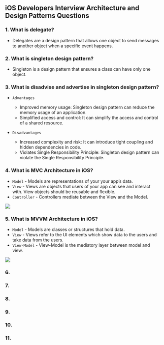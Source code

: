 ## iOS Developers Interview Architecture and Design Patterns Questions

### 1. What is delegate? 
  - Delegates are a design pattern that allows one object to send messages to another object when a specific event happens.
    
### 2. What is singleton design pattern?
  - Singleton is a design pattern that ensures a class can have only one object.
    
### 3. What is disadvise and advertise in singleton design pattern?
- `Advantages`
     - Improved memory usage: Singleton design pattern can reduce the memory usage of an application.
     - Simplified access and control: It can simplify the access and control of a shared resource.
     
- `Disadvantages`
     - Increased complexity and risk: It can introduce tight coupling and hidden dependencies in code.
     - Violates Single Responsibility Principle: Singleton design pattern can violate the Single Responsibility Principle.

### 4. What is MVC Architecture in iOS?
 - `Model` - Models are representations of your your app’s data.
 - `View` - Views are objects that users of your app can see and interact with. View objects should be reusable and flexible.
 - `Controller` - Controllers mediate between the View and the Model.

![](https://miro.medium.com/v2/resize:fit:1400/format:webp/1*MQxIn8fG3UrLxqy4Q_dR_w.png)
   
### 5. What is MVVM Architecture in iOS?
 - `Model` - Models are classes or structures that hold data.
 - `View` - Views refer to the UI elements which show data to the users and take data from the users.
 - `View-Model` - View-Model is the mediatory layer between model and view.

 ![](https://i.sstatic.net/AIPW4.png)
   
### 6.

### 7.

### 8.

### 9.

### 10.

### 11.
